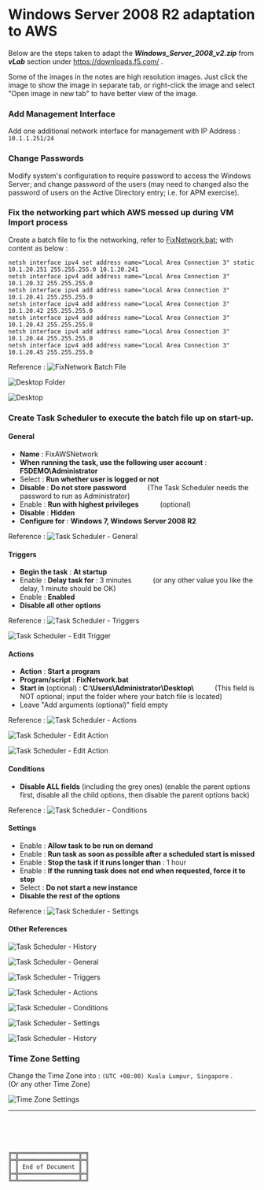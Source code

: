 # Windows Server 2008 R2 adaptation to AWS

Below are the steps taken to adapt the **_Windows_Server_2008_v2.zip_** from **_vLab_** section under https://downloads.f5.com/   .

Some of the images in the notes are high resolution images. Just click the image to show the image in separate tab, or right-click the image and select "Open image in new tab" to have better view of the image.



### Add Management Interface

Add one additional network interface for management with IP Address : `10.1.1.251/24`



### Change Passwords

Modify system's configuration to require password to access the Windows Server; and change password of the users (may need to changed also the password of users on the Active Directory entry; i.e. for APM exercise).



### Fix the networking part which AWS messed up during VM Import process

Create a batch file to fix the networking, refer to [FixNetwork.bat](FixNetwork.bat); with content as below :

```
netsh interface ipv4 set address name="Local Area Connection 3" static 10.1.20.251 255.255.255.0 10.1.20.241
netsh interface ipv4 add address name="Local Area Connection 3" 10.1.20.32 255.255.255.0
netsh interface ipv4 add address name="Local Area Connection 3" 10.1.20.41 255.255.255.0
netsh interface ipv4 add address name="Local Area Connection 3" 10.1.20.42 255.255.255.0
netsh interface ipv4 add address name="Local Area Connection 3" 10.1.20.43 255.255.255.0
netsh interface ipv4 add address name="Local Area Connection 3" 10.1.20.44 255.255.255.0
netsh interface ipv4 add address name="Local Area Connection 3" 10.1.20.45 255.255.255.0
```

Reference :
![FixNetwork Batch File](Figures/FixNetworkBatchFile.png)

![Desktop Folder](Figures/DesktopFolder.png)

![Desktop](Figures/Desktop.png)



### Create Task Scheduler to execute the batch file up on start-up.

#### General

- **Name** : FixAWSNetwork
- **When running the task, use the following user account** : **F5DEMO\Administrator**
- Select : **Run whether user is logged or not**
- **Disable** : **Do not store password** &nbsp;&nbsp;&nbsp;&nbsp;&nbsp;&nbsp;&nbsp;&nbsp;&nbsp; (The Task Scheduler needs the password to run as Administrator)
- Enable : **Run with highest privileges** &nbsp;&nbsp;&nbsp;&nbsp;&nbsp;&nbsp;&nbsp;&nbsp;&nbsp; (optional)
- **Disable** : **Hidden**
- **Configure for** : **Windows 7, Windows Server 2008 R2**

Reference :
![Task Scheduler - General](Figures/TaskSchedulerGeneral.png)



#### Triggers

- **Begin the task** : **At startup**
- Enable : **Delay task for** : 3 minutes &nbsp;&nbsp;&nbsp;&nbsp;&nbsp;&nbsp;&nbsp;&nbsp;&nbsp; (or any other value you like the delay, 1 minute should be OK)
- Enable : **Enabled**
- **Disable all other options**

Reference :
![Task Scheduler - Triggers](Figures/TaskSchedulerTriggers.png)

![Task Scheduler - Edit Trigger](Figures/TaskSchedulerEditTrigger.png)



#### Actions

- **Action** : **Start a program**
- **Program/script** : **FixNetwork.bat**
- **Start in** (optional) : <strong> C:\Users\Administrator\Desktop\ </strong> &nbsp;&nbsp;&nbsp;&nbsp;&nbsp;&nbsp;&nbsp;&nbsp;&nbsp; (This field is NOT optional; input the folder where your batch file is located)
- Leave "Add arguments (optional)" field empty

Reference :
![Task Scheduler - Actions](Figures/TaskSchedulerActions.png)

![Task Scheduler - Edit Action](Figures/TaskSchedulerEditAction1.png)

![Task Scheduler - Edit Action](Figures/TaskSchedulerEditAction2.png)



#### Conditions

- **Disable ALL fields** (including the grey ones) (enable the parent options first, disable all the child options, then disable the parent options back)

Reference :
![Task Scheduler - Conditions](Figures/TaskSchedulerConditions.png)



#### Settings

- Enable : **Allow task to be run on demand**
- Enable : **Run task as soon as possible after a scheduled start is missed**
- Enable : **Stop the task if it runs longer than** : 1 hour
- Enable : **If the running task does not end when requested, force it to stop**
- Select : **Do not start a new instance**
- **Disable the rest of the options**

Reference :
![Task Scheduler - Settings](Figures/TaskSchedulerSettings.png)



#### Other References

![Task Scheduler - History](Figures/TaskSchedulerHistory.png)

![Task Scheduler - General](Figures/ROTaskSchedulerGeneral.png)

![Task Scheduler - Triggers](Figures/ROTaskSchedulerTriggers.png)

![Task Scheduler - Actions](Figures/ROTaskSchedulerActions.png)

![Task Scheduler - Conditions](Figures/ROTaskSchedulerConditions.png)

![Task Scheduler - Settings](Figures/ROTaskSchedulerSettings.png)

![Task Scheduler - History](Figures/ROTaskSchedulerHistory.png)



### Time Zone Setting

Change the Time Zone into : `(UTC +08:00) Kuala Lumpur, Singapore` . &nbsp;&nbsp;&nbsp;&nbsp;&nbsp;&nbsp;&nbsp;&nbsp;&nbsp; (Or any other Time Zone)

![Time Zone Settings](Figures/TimeZoneSettings.png)



***

<br><br><br>
```
╔═╦═════════════════╦═╗
╠═╬═════════════════╬═╣
║ ║ End of Document ║ ║
╠═╬═════════════════╬═╣
╚═╩═════════════════╩═╝
```
<br><br><br>



